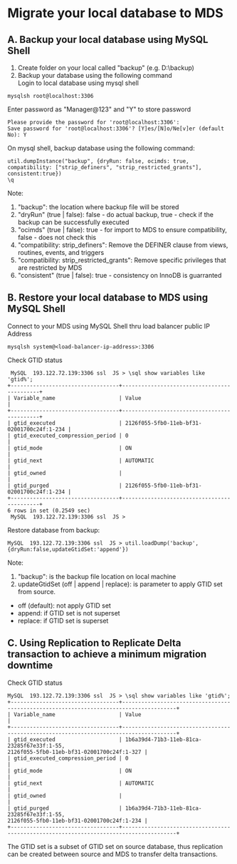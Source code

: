 # Migrate your local database to MDS
## A. Backup your local database using MySQL Shell 
1. Create folder on your local called "backup" (e.g. D:\backup)
2. Backup your database using the following command </br>
Login to local database using mysql shell
```
mysqlsh root@localhost:3306
```
Enter password as "Manager@123" and "Y" to store password
```
Please provide the password for 'root@localhost:3306': 
Save password for 'root@localhost:3306'? [Y]es/[N]o/Ne[v]er (default No): Y
```
On mysql shell, backup database using the following command:
```
util.dumpInstance("backup", {dryRun: false, ocimds: true, compatibility: ["strip_definers", "strip_restricted_grants"], consistent:true})
\q
```
Note:
1. "backup": the location where backup file will be stored
2. "dryRun" (true | false): false - do actual backup, true - check if the backup can be successfully executed
3. "ocimds" (true | false): true - for import to MDS to ensure compatibility, false - does not check this
4. "compatibility: strip_definers": Remove the DEFINER clause from views, routines, events, and triggers
5. "compatibility: strip_restricted_grants": Remove specific privileges that are restricted by MDS
6. "consistent" (true | false): true - consistency on InnoDB is guarranted
## B. Restore your local database to MDS using MySQL Shell
Connect to your MDS using MySQL Shell thru load balancer public IP Address
```
mysqlsh system@<load-balancer-ip-address>:3306
```
Check GTID status
```
 MySQL  193.122.72.139:3306 ssl  JS > \sql show variables like 'gtid%';
+----------------------------------+--------------------------------------------+
| Variable_name                    | Value                                      |
+----------------------------------+--------------------------------------------+
| gtid_executed                    | 2126f055-5fb0-11eb-bf31-02001700c24f:1-234 |
| gtid_executed_compression_period | 0                                          |
| gtid_mode                        | ON                                         |
| gtid_next                        | AUTOMATIC                                  |
| gtid_owned                       |                                            |
| gtid_purged                      | 2126f055-5fb0-11eb-bf31-02001700c24f:1-234 |
+----------------------------------+--------------------------------------------+
6 rows in set (0.2549 sec)
 MySQL  193.122.72.139:3306 ssl  JS > 
```
Restore database from backup:
```
MySQL  193.122.72.139:3306 ssl  JS > util.loadDump('backup',{dryRun:false,updateGtidSet:'append'})
```
Note:
1. "backup": is the backup file location on local machine
2. updateGtidSet (off | append | replace): is parameter to apply GTID set from source.
- off (default): not apply GTID set
- append: if GTID set is not superset 
- replace: if GTID set is superset 
## C. Using Replication to Replicate Delta transaction to achieve a minimum migration downtime
Check GTID status
```
MySQL  193.122.72.139:3306 ssl  JS > \sql show variables like 'gtid%';
+----------------------------------+---------------------------------------------------------------------------------------+
| Variable_name                    | Value                                                                                 |
+----------------------------------+---------------------------------------------------------------------------------------+
| gtid_executed                    | 1b6a39d4-71b3-11eb-81ca-23285f67e33f:1-55,
2126f055-5fb0-11eb-bf31-02001700c24f:1-327 |
| gtid_executed_compression_period | 0                                                                                     |
| gtid_mode                        | ON                                                                                    |
| gtid_next                        | AUTOMATIC                                                                             |
| gtid_owned                       |                                                                                       |
| gtid_purged                      | 1b6a39d4-71b3-11eb-81ca-23285f67e33f:1-55,
2126f055-5fb0-11eb-bf31-02001700c24f:1-234 |
+----------------------------------+---------------------------------------------------------------------------------------+
```
The GTID set is a subset of GTID set on source database, thus replication can be created between source and MDS to transfer delta transactions.
 

